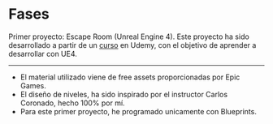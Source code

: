 # Fases
Primer proyecto: Escape Room (Unreal Engine 4).
Este proyecto ha sido desarrollado a partir de un [curso](https://www.udemy.com/course/desarrollo-de-juegos-con-unreal-engine-4-de-0-a-profesional/) en Udemy, con el objetivo de aprender a desarrollar con UE4.

---
* El material utilizado viene de free assets proporcionadas por Epic Games.
* El diseño de niveles, ha sido inspirado por el instructor Carlos Coronado, hecho 100% por mí.
* Para este primer proyecto, he programado unicamente con Blueprints.
